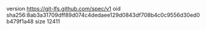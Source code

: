 version https://git-lfs.github.com/spec/v1
oid sha256:8ab3a31709dff89d074c4dedaee129d0843df708b4c0c9556d30ed0b479f1a48
size 12411
